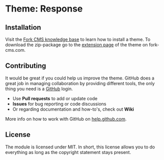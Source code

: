 # Theme: Response

## Installation

Visit the [Fork CMS knowledge base](http://fork-cms.com/knowledge-base) to learn how to install a theme. To download the zip-package go to the [extension page](http://www.fork-cms.com/extensions/detail/response) of the theme on fork-cms.com.

## Contributing

It would be great if you could help us improve the theme. GitHub does a great job in managing collaboration by providing different tools, the only thing you need is a [GitHub](https://github.com/) login.

* Use **Pull requests** to add or update code
* **Issues** for bug reporting or code discussions
* Or regarding documentation and how-to's, check out **Wiki**

More info on how to work with GitHub on [help.github.com](https://help.github.com).

## License

The module is licensed under MIT. In short, this license allows you to do everything as long as the copyright statement stays present.